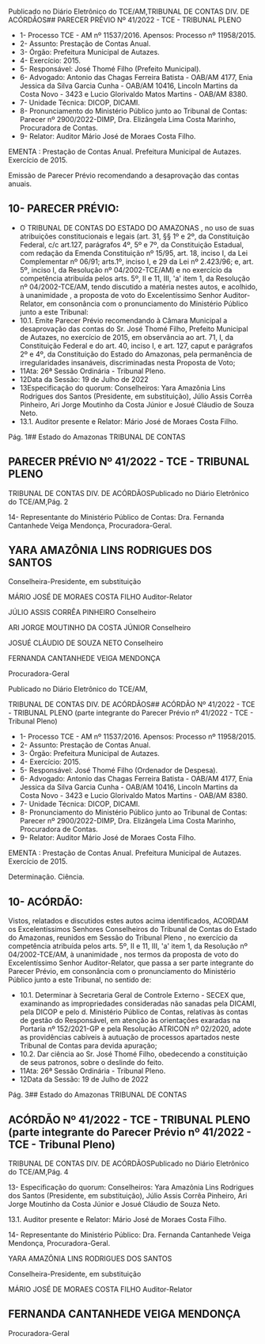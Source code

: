 Publicado  no  Diário  Eletrônico do TCE/AM,TRIBUNAL DE CONTAS DIV. DE ACÓRDÃOS## PARECER PRÉVIO Nº 41/2022 - TCE - TRIBUNAL PLENO

- 1- Processo TCE - AM nº 11537/2016. Apensos: Processo nº  11958/2015.
- 2- Assunto: Prestação de Contas Anual.
- 3- Órgão: Prefeitura Municipal de Autazes.
- 4- Exercício: 2015.
- 5- Responsável: José Thomé Filho (Prefeito Municipal).
- 6- Advogado: Antonio  das  Chagas  Ferreira  Batista  -  OAB/AM  4177,  Enia  Jessica  da Silva Garcia Cunha - OAB/AM 10416, Lincoln Martins da Costa Novo - 3423 e Lucio Glorivaldo Matos Martins - OAB/AM 8380.
- 7- Unidade Técnica: DICOP, DICAMI.
- 8- Pronunciamento  do  Ministério  Público  junto  ao  Tribunal  de  Contas: Parecer  nº 2900/2022-DIMP,  Dra. Elizângela Lima Costa Marinho, Procuradora de Contas.
- 9- Relator: Auditor Mário José de Moraes Costa Filho.

EMENTA :  Prestação  de  Contas  Anual.    Prefeitura Municipal de Autazes.  Exercício de 2015.

Emissão de Parecer Prévio recomendando a desaprovação das contas anuais.

## 10-  PARECER PRÉVIO:

- O  TRIBUNAL  DE  CONTAS  DO  ESTADO  DO  AMAZONAS ,  no  uso  de  suas atribuições  constitucionais  e  legais  (art.  31,  §§  1º  e  2º,  da  Constituição  Federal,  c/c art.127,  parágrafos  4º,  5º  e  7º,  da  Constituição  Estadual,  com  redação  da  Emenda Constituição nº 15/95, art. 18, inciso I, da Lei Complementar nº 06/91; arts.1º, inciso I, e 29  da  Lei  nº  2.423/96;  e,  art.  5º,  inciso  I,  da  Resolução  nº  04/2002-TCE/AM)  e  no exercício da competência atribuída pelos arts. 5º, II e 11, III, 'a' item 1, da Resolução nº 04/2002-TCE/AM, tendo discutido a matéria nestes autos, e acolhido, à unanimidade , a proposta  de  voto  do  Excelentíssimo  Senhor  Auditor-Relator, em  consonância com  o pronunciamento do Ministério Público junto a este Tribunal:
- 10.1. Emite Parecer Prévio recomendando à Câmara Municipal a desaprovação das contas do Sr. José Thomé Filho, Prefeito Municipal de  Autazes,  no  exercício  de  2015, em  observância  ao  art.  71,  I,  da Constituição Federal e do art. 40, inciso I, e art. 127, caput e parágrafos 2º e 4º, da Constituição do Estado do Amazonas, pela permanência de irregularidades insanáveis, discriminadas nesta Proposta de Voto;
- 11Ata: 26ª Sessão Ordinária - Tribunal Pleno.
- 12Data da Sessão: 19 de Julho de 2022
- 13Especificação  do  quorum: Conselheiros: Yara  Amazônia  Lins  Rodrigues  dos Santos (Presidente, em substituição), Júlio Assis Corrêa Pinheiro, Ari Jorge Moutinho da Costa Júnior e Josué Cláudio de Souza Neto.
- 13.1. Auditor presente e Relator: Mário José de Moraes Costa Filho.

Pág. 1## Estado do Amazonas TRIBUNAL DE CONTAS

## PARECER PRÉVIO Nº 41/2022 - TCE - TRIBUNAL PLENO

TRIBUNAL DE CONTAS DIV. DE ACÓRDÃOSPublicado  no  Diário  Eletrônico do TCE/AM,Pág. 2

14-  Representante do Ministério Público de Contas: Dra. Fernanda Cantanhede Veiga Mendonça, Procuradora-Geral.

## YARA AMAZÔNIA LINS RODRIGUES DOS SANTOS

Conselheira-Presidente, em substituição

MÁRIO JOSÉ DE MORAES COSTA FILHO Auditor-Relator

JÚLIO ASSIS CORRÊA PINHEIRO Conselheiro

ARI JORGE MOUTINHO DA COSTA JÚNIOR Conselheiro

JOSUÉ CLÁUDIO DE SOUZA NETO Conselheiro

FERNANDA CANTANHEDE VEIGA MENDONÇA

Procuradora-Geral

Publicado  no  Diário  Eletrônico do TCE/AM,

TRIBUNAL DE CONTAS DIV. DE ACÓRDÃOS## ACÓRDÃO Nº 41/2022 - TCE - TRIBUNAL PLENO (parte integrante do Parecer Prévio nº 41/2022 - TCE - Tribunal Pleno)

- 1- Processo TCE - AM nº 11537/2016. Apensos: Processo nº  11958/2015.
- 2- Assunto: Prestação de Contas Anual.
- 3- Órgão: Prefeitura Municipal de Autazes.
- 4- Exercício: 2015.
- 5- Responsável: José Thomé Filho (Ordenador de Despesa).
- 6- Advogado: Antonio  das  Chagas  Ferreira  Batista  -  OAB/AM  4177,  Enia  Jessica  da Silva Garcia Cunha - OAB/AM 10416, Lincoln Martins da Costa Novo - 3423 e Lucio Glorivaldo Matos Martins - OAB/AM 8380.
- 7- Unidade Técnica: DICOP, DICAMI.
- 8- Pronunciamento  do  Ministério  Público  junto  ao  Tribunal  de  Contas: Parecer  nº 2900/2022-DIMP,  Dra. Elizângela Lima Costa Marinho, Procuradora de Contas.
- 9- Relator: Auditor Mário José de Moraes Costa Filho.

EMENTA :  Prestação  de  Contas  Anual.    Prefeitura Municipal de Autazes. Exercício de 2015.

Determinação. Ciência.

## 10-  ACÓRDÃO:

Vistos, relatados e discutidos estes autos acima identificados, ACORDAM os Excelentíssimos Senhores Conselheiros do Tribunal de Contas do Estado do Amazonas, reunidos em Sessão do Tribunal Pleno , no exercício da competência atribuída pelos arts. 5º, II e 11, III, 'a' item 1, da Resolução nº 04/2002-TCE/AM, à unanimidade , nos termos da  proposta  de  voto  do  Excelentíssimo  Senhor  Auditor-Relator,  que  passa  a  ser  parte integrante  do  Parecer  Prévio, em  consonância com  o  pronunciamento  do  Ministério Público junto a este Tribunal, no sentido de:

- 10.1. Determinar à  Secretaria  Geral  de  Controle  Externo  -  SECEX que, examinando as impropriedades consideradas não sanadas pela DICAMI, pela DICOP e pelo d. Ministério Público de Contas, relativas às  contas  de  gestão  do  Responsável,  em  atenção  às  orientações exaradas na Portaria nº 152/2021-GP e pela Resolução ATRICON nº 02/2020,  adote  as  providências  cabíveis  à  autuação  de  processos apartados neste Tribunal de Contas para devida apuração;
- 10.2. Dar  ciência ao  Sr.  José  Thomé  Filho,  obedecendo  a  constituição  de seus patronos, sobre o deslinde do feito.
- 11Ata: 26ª Sessão Ordinária - Tribunal Pleno.
- 12Data da Sessão: 19 de Julho de 2022

Pág. 3## Estado do Amazonas TRIBUNAL DE CONTAS

## ACÓRDÃO Nº 41/2022 - TCE - TRIBUNAL PLENO (parte integrante do Parecer Prévio nº 41/2022 - TCE - Tribunal Pleno)

TRIBUNAL DE CONTAS DIV. DE ACÓRDÃOSPublicado  no  Diário  Eletrônico do TCE/AM,Pág. 4

13- Especificação  do  quorum: Conselheiros: Yara  Amazônia  Lins  Rodrigues  dos Santos (Presidente, em substituição), Júlio Assis Corrêa Pinheiro, Ari Jorge Moutinho da Costa Júnior e Josué Cláudio de Souza Neto.

13.1. Auditor presente e Relator: Mário José de Moraes Costa Filho.

14-  Representante do Ministério Público: Dra. Fernanda Cantanhede Veiga Mendonça, Procuradora-Geral.

YARA AMAZÔNIA LINS RODRIGUES DOS SANTOS

Conselheira-Presidente, em substituição

MÁRIO JOSÉ DE MORAES COSTA FILHO Auditor-Relator

## FERNANDA CANTANHEDE VEIGA MENDONÇA

Procuradora-Geral